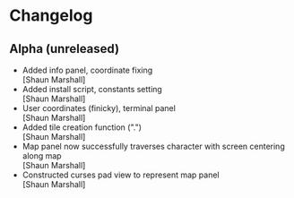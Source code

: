 Changelog
=========


Alpha (unreleased)
------------------

- Added info panel, coordinate fixing  
  [Shaun Marshall]
- Added install script, constants setting  
  [Shaun Marshall]
- User coordinates (finicky), terminal panel  
  [Shaun Marshall]
- Added tile creation function (".")  
  [Shaun Marshall]
- Map panel now successfully traverses character with screen centering along map  
  [Shaun Marshall]
- Constructed curses pad view to represent map panel  
  [Shaun Marshall]
